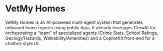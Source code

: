 # VetMy Homes

VetMy Homes is an AI-powered multi-agent system that generates unbiased home reports using public data. It already leverages CrewAI for orchestrating a “team” of specialized agents (Crime Stats, School Ratings, Geology/Hazards, Walkability/Amenities) and a CopilotKit front-end for a chatbot-style UI. 
